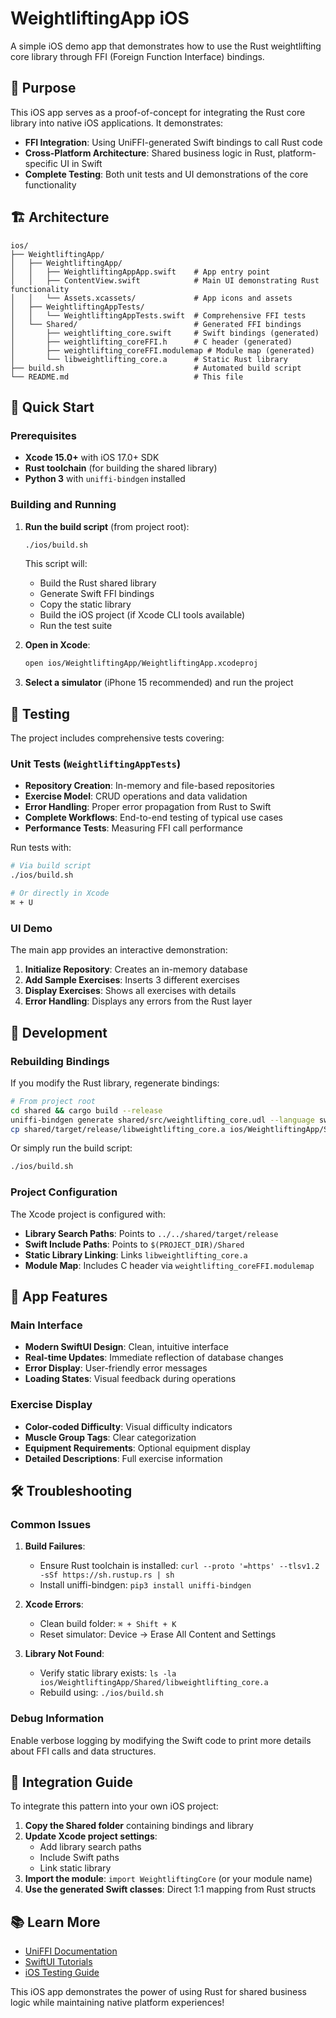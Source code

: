 # WeightliftingApp iOS

A simple iOS demo app that demonstrates how to use the Rust weightlifting core library through FFI (Foreign Function Interface) bindings.

## 🎯 Purpose

This iOS app serves as a proof-of-concept for integrating the Rust core library into native iOS applications. It demonstrates:

- **FFI Integration**: Using UniFFI-generated Swift bindings to call Rust code
- **Cross-Platform Architecture**: Shared business logic in Rust, platform-specific UI in Swift
- **Complete Testing**: Both unit tests and UI demonstrations of the core functionality

## 🏗️ Architecture

```
ios/
├── WeightliftingApp/
│   ├── WeightliftingApp/
│   │   ├── WeightliftingAppApp.swift    # App entry point
│   │   ├── ContentView.swift            # Main UI demonstrating Rust functionality
│   │   └── Assets.xcassets/             # App icons and assets
│   ├── WeightliftingAppTests/
│   │   └── WeightliftingAppTests.swift  # Comprehensive FFI tests
│   └── Shared/                          # Generated FFI bindings
│       ├── weightlifting_core.swift     # Swift bindings (generated)
│       ├── weightlifting_coreFFI.h      # C header (generated)
│       ├── weightlifting_coreFFI.modulemap # Module map (generated)
│       └── libweightlifting_core.a      # Static Rust library
├── build.sh                             # Automated build script
└── README.md                            # This file
```

## 🚀 Quick Start

### Prerequisites

- **Xcode 15.0+** with iOS 17.0+ SDK
- **Rust toolchain** (for building the shared library)
- **Python 3** with `uniffi-bindgen` installed

### Building and Running

1. **Run the build script** (from project root):
   ```bash
   ./ios/build.sh
   ```

   This script will:
   - Build the Rust shared library
   - Generate Swift FFI bindings
   - Copy the static library
   - Build the iOS project (if Xcode CLI tools available)
   - Run the test suite

2. **Open in Xcode**:
   ```bash
   open ios/WeightliftingApp/WeightliftingApp.xcodeproj
   ```

3. **Select a simulator** (iPhone 15 recommended) and run the project

## 🧪 Testing

The project includes comprehensive tests covering:

### Unit Tests (`WeightliftingAppTests`)

- **Repository Creation**: In-memory and file-based repositories
- **Exercise Model**: CRUD operations and data validation
- **Error Handling**: Proper error propagation from Rust to Swift
- **Complete Workflows**: End-to-end testing of typical use cases
- **Performance Tests**: Measuring FFI call performance

Run tests with:
```bash
# Via build script
./ios/build.sh

# Or directly in Xcode
⌘ + U
```

### UI Demo

The main app provides an interactive demonstration:

1. **Initialize Repository**: Creates an in-memory database
2. **Add Sample Exercises**: Inserts 3 different exercises
3. **Display Exercises**: Shows all exercises with details
4. **Error Handling**: Displays any errors from the Rust layer

## 🔧 Development

### Rebuilding Bindings

If you modify the Rust library, regenerate bindings:

```bash
# From project root
cd shared && cargo build --release
uniffi-bindgen generate shared/src/weightlifting_core.udl --language swift --out-dir ios/WeightliftingApp/Shared/
cp shared/target/release/libweightlifting_core.a ios/WeightliftingApp/Shared/
```

Or simply run the build script:
```bash
./ios/build.sh
```

### Project Configuration

The Xcode project is configured with:

- **Library Search Paths**: Points to `../../shared/target/release`
- **Swift Include Paths**: Points to `$(PROJECT_DIR)/Shared`
- **Static Library Linking**: Links `libweightlifting_core.a`
- **Module Map**: Includes C header via `weightlifting_coreFFI.modulemap`

## 📱 App Features

### Main Interface

- **Modern SwiftUI Design**: Clean, intuitive interface
- **Real-time Updates**: Immediate reflection of database changes
- **Error Display**: User-friendly error messages
- **Loading States**: Visual feedback during operations

### Exercise Display

- **Color-coded Difficulty**: Visual difficulty indicators
- **Muscle Group Tags**: Clear categorization
- **Equipment Requirements**: Optional equipment display
- **Detailed Descriptions**: Full exercise information

## 🛠️ Troubleshooting

### Common Issues

1. **Build Failures**:
   - Ensure Rust toolchain is installed: `curl --proto '=https' --tlsv1.2 -sSf https://sh.rustup.rs | sh`
   - Install uniffi-bindgen: `pip3 install uniffi-bindgen`

2. **Xcode Errors**:
   - Clean build folder: `⌘ + Shift + K`
   - Reset simulator: Device → Erase All Content and Settings

3. **Library Not Found**:
   - Verify static library exists: `ls -la ios/WeightliftingApp/Shared/libweightlifting_core.a`
   - Rebuild using: `./ios/build.sh`

### Debug Information

Enable verbose logging by modifying the Swift code to print more details about FFI calls and data structures.

## 🔗 Integration Guide

To integrate this pattern into your own iOS project:

1. **Copy the Shared folder** containing bindings and library
2. **Update Xcode project settings**:
   - Add library search paths
   - Include Swift paths
   - Link static library
3. **Import the module**: `import WeightliftingCore` (or your module name)
4. **Use the generated Swift classes**: Direct 1:1 mapping from Rust structs

## 📚 Learn More

- [UniFFI Documentation](https://mozilla.github.io/uniffi-rs/)
- [SwiftUI Tutorials](https://developer.apple.com/tutorials/swiftui/)
- [iOS Testing Guide](https://developer.apple.com/documentation/xctest/)

This iOS app demonstrates the power of using Rust for shared business logic while maintaining native platform experiences!